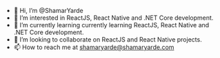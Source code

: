 - 👋 Hi, I’m @ShamarYarde
- 👀 I’m interested in ReactJS, React Native and .NET Core development.
- 🌱 I’m currently learning currently learning ReactJS, React Native and .NET Core development.
- 💞️ I’m looking to collaborate on ReactJS and React Native projects.
- 📫 How to reach me at shamaryarde@shamaryarde.com

<!---
Shamar22/Shamar22 is a ✨ special ✨ repository because its `README.md` (this file) appears on your GitHub profile.
You can click the Preview link to take a look at your changes.
--->
